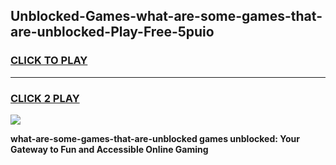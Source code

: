 
## Unblocked-Games-what-are-some-games-that-are-unblocked-Play-Free-5puio
<h3>
<a href="https://premium76.site?title=what-are-some-games-that-are-unblocked&ref=18A">CLICK TO PLAY</a></h3>
<hr>

<h3>
<a href="https://premium76.site?title=what-are-some-games-that-are-unblocked&ref=18A">CLICK 2 PLAY</a>
  
</h3>

<a href="https://premium76.site?title=what-are-some-games-that-are-unblocked&ref=18A"><img src="https://clearcache.store/games.png"></a>


**what-are-some-games-that-are-unblocked games unblocked: Your Gateway to Fun and Accessible Online Gaming**
